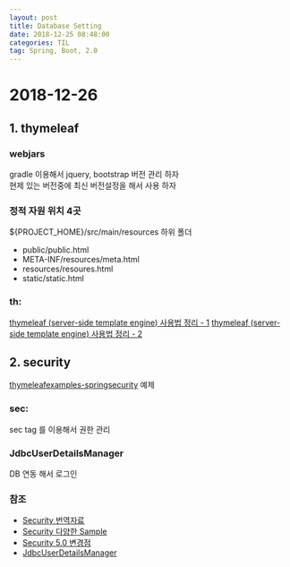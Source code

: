 ```yaml
---
layout: post
title: Database Setting
date: 2018-12-25 08:48:00
categories: TIL
tag: Spring, Boot, 2.0
---
```

# 2018-12-26

## 1. thymeleaf

### webjars

gradle 이용해서 jquery, bootstrap 버전 관리 하자  
현제 있는 버전중에 최신 버전설정을 해서 사용 하자

### 정적 자원 위치 4곳

${PROJECT_HOME}/src/main/resources 하위 폴더
- public/public.html
- META-INF/resources/meta.html
- resources/resoures.html
- static/static.html

### th:

[thymeleaf (server-side template engine) 사용법 정리 - 1](http://cyberx.tistory.com/132)
[thymeleaf (server-side template engine) 사용법 정리 - 2](http://cyberx.tistory.com/160)

## 2. security

[thymeleafexamples-springsecurity](https://github.com/thymeleaf/thymeleafexamples-springsecurity) 예제

### sec:

sec tag 를 이용해서 권한 관리

### JdbcUserDetailsManager

DB 연동 해서 로그인

### 참조
- [Security 번역자료](https://github.com/ssosso/Docs-Reference-Translation/tree/master/Spring-Security-Reference)
- [Security 다양한 Sample](https://www.programcreek.com/java-api-examples/index.php?api=org.springframework.security.provisioning.JdbcUserDetailsManager)
- [Security 5.0 변경점](https://java.ihoney.pe.kr/tag/Security)
- [JdbcUserDetailsManager](https://stackoverflow.com/questions/16319037/using-jdbcuserdetailsmanager-vs-own-userdetailsservice)
